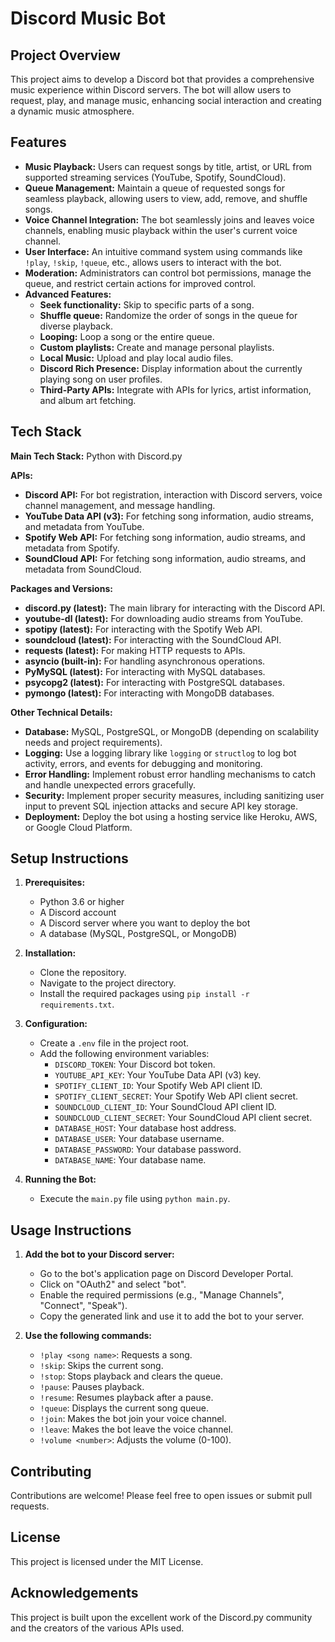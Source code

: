 # Discord Music Bot

## Project Overview

This project aims to develop a Discord bot that provides a comprehensive music experience within Discord servers. The bot will allow users to request, play, and manage music, enhancing social interaction and creating a dynamic music atmosphere.

## Features

* **Music Playback:** Users can request songs by title, artist, or URL from supported streaming services (YouTube, Spotify, SoundCloud).
* **Queue Management:** Maintain a queue of requested songs for seamless playback, allowing users to view, add, remove, and shuffle songs.
* **Voice Channel Integration:** The bot seamlessly joins and leaves voice channels, enabling music playback within the user's current voice channel.
* **User Interface:** An intuitive command system using commands like `!play`, `!skip`, `!queue`, etc., allows users to interact with the bot.
* **Moderation:** Administrators can control bot permissions, manage the queue, and restrict certain actions for improved control.
* **Advanced Features:**  
    * **Seek functionality:**  Skip to specific parts of a song.
    * **Shuffle queue:** Randomize the order of songs in the queue for diverse playback.
    * **Looping:**  Loop a song or the entire queue.
    * **Custom playlists:**  Create and manage personal playlists.
    * **Local Music:** Upload and play local audio files.
    * **Discord Rich Presence:** Display information about the currently playing song on user profiles.
    * **Third-Party APIs:**  Integrate with APIs for lyrics, artist information, and album art fetching.

## Tech Stack

**Main Tech Stack:** Python with Discord.py

**APIs:**

* **Discord API:** For bot registration, interaction with Discord servers, voice channel management, and message handling.
* **YouTube Data API (v3):** For fetching song information, audio streams, and metadata from YouTube.
* **Spotify Web API:** For fetching song information, audio streams, and metadata from Spotify.
* **SoundCloud API:** For fetching song information, audio streams, and metadata from SoundCloud.

**Packages and Versions:**

* **discord.py (latest):** The main library for interacting with the Discord API.
* **youtube-dl (latest):** For downloading audio streams from YouTube.
* **spotipy (latest):** For interacting with the Spotify Web API.
* **soundcloud (latest):** For interacting with the SoundCloud API.
* **requests (latest):** For making HTTP requests to APIs.
* **asyncio (built-in):** For handling asynchronous operations.
* **PyMySQL (latest):** For interacting with MySQL databases.
* **psycopg2 (latest):** For interacting with PostgreSQL databases.
* **pymongo (latest):** For interacting with MongoDB databases.

**Other Technical Details:**

* **Database:** MySQL, PostgreSQL, or MongoDB (depending on scalability needs and project requirements).
* **Logging:** Use a logging library like `logging` or `structlog` to log bot activity, errors, and events for debugging and monitoring.
* **Error Handling:** Implement robust error handling mechanisms to catch and handle unexpected errors gracefully.
* **Security:** Implement proper security measures, including sanitizing user input to prevent SQL injection attacks and secure API key storage.
* **Deployment:** Deploy the bot using a hosting service like Heroku, AWS, or Google Cloud Platform.

## Setup Instructions

1. **Prerequisites:**
    * Python 3.6 or higher
    * A Discord account
    * A Discord server where you want to deploy the bot
    * A database (MySQL, PostgreSQL, or MongoDB)

2. **Installation:**
    * Clone the repository.
    * Navigate to the project directory.
    * Install the required packages using `pip install -r requirements.txt`.

3. **Configuration:**
    * Create a `.env` file in the project root.
    * Add the following environment variables:
        * `DISCORD_TOKEN`: Your Discord bot token.
        * `YOUTUBE_API_KEY`: Your YouTube Data API (v3) key.
        * `SPOTIFY_CLIENT_ID`: Your Spotify Web API client ID.
        * `SPOTIFY_CLIENT_SECRET`: Your Spotify Web API client secret.
        * `SOUNDCLOUD_CLIENT_ID`: Your SoundCloud API client ID.
        * `SOUNDCLOUD_CLIENT_SECRET`: Your SoundCloud API client secret.
        * `DATABASE_HOST`: Your database host address.
        * `DATABASE_USER`: Your database username.
        * `DATABASE_PASSWORD`: Your database password.
        * `DATABASE_NAME`: Your database name.

4. **Running the Bot:**
    * Execute the `main.py` file using `python main.py`.

## Usage Instructions

1. **Add the bot to your Discord server:**
    * Go to the bot's application page on Discord Developer Portal.
    * Click on "OAuth2" and select "bot".
    * Enable the required permissions (e.g., "Manage Channels", "Connect", "Speak").
    * Copy the generated link and use it to add the bot to your server.

2. **Use the following commands:**
    * `!play <song name>`: Requests a song.
    * `!skip`: Skips the current song.
    * `!stop`: Stops playback and clears the queue.
    * `!pause`: Pauses playback.
    * `!resume`: Resumes playback after a pause.
    * `!queue`: Displays the current song queue.
    * `!join`: Makes the bot join your voice channel.
    * `!leave`: Makes the bot leave the voice channel.
    * `!volume <number>`: Adjusts the volume (0-100).

## Contributing

Contributions are welcome! Please feel free to open issues or submit pull requests.

## License

This project is licensed under the MIT License.

## Acknowledgements

This project is built upon the excellent work of the Discord.py community and the creators of the various APIs used.